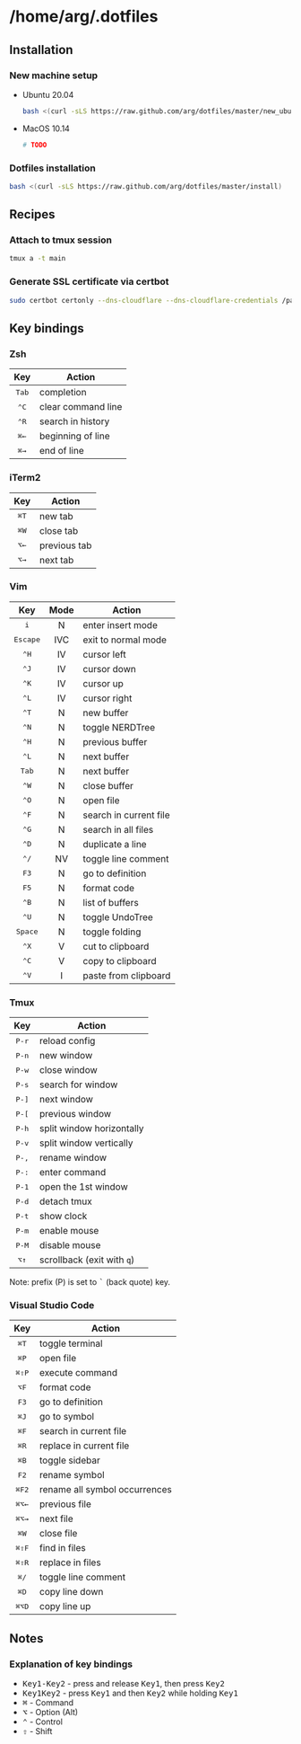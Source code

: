 # /home/arg/.dotfiles

## Installation

### New machine setup

* Ubuntu 20.04
  ```bash
  bash <(curl -sLS https://raw.github.com/arg/dotfiles/master/new_ubuntu)
  ```
* MacOS 10.14
  ```bash
  # TODO
  ```

### Dotfiles installation

```bash
bash <(curl -sLS https://raw.github.com/arg/dotfiles/master/install)
```

## Recipes

### Attach to tmux session

```bash
tmux a -t main
```

### Generate SSL certificate via certbot

```bash
sudo certbot certonly --dns-cloudflare --dns-cloudflare-credentials /path/to/credentials/file -d example.com,*.example.com --preferred-challenges dns-01
```

## Key bindings

### Zsh

| Key | Action                  |
|:---:|-------------------------|
|<kbd>Tab</kbd>| completion |
|<kbd>⌃C</kbd>| clear command line |
|<kbd>⌃R</kbd>| search in history |
|<kbd>⌘←</kbd>| beginning of line |
|<kbd>⌘→</kbd>| end of line |

### iTerm2

| Key | Action                  |
|:---:|-------------------------|
|<kbd>⌘T</kbd>| new tab |
|<kbd>⌘W</kbd>| close tab |
|<kbd>⌥←</kbd>| previous tab |
|<kbd>⌥→</kbd>| next tab |

### Vim

| Key | Mode | Action             |
|:---:|:----:|--------------------|
|<kbd>i</kbd>| N | enter insert mode |
|<kbd>Escape</kbd>| IVC | exit to normal mode |
|<kbd>⌃H</kbd>| IV | cursor left |
|<kbd>⌃J</kbd>| IV | cursor down |
|<kbd>⌃K</kbd>| IV | cursor up |
|<kbd>⌃L</kbd>| IV | cursor right |
|<kbd>⌃T</kbd>| N | new buffer |
|<kbd>⌃N</kbd>| N | toggle NERDTree |
|<kbd>⌃H</kbd>| N | previous buffer |
|<kbd>⌃L</kbd>| N | next buffer |
|<kbd>Tab</kbd>| N | next buffer |
|<kbd>⌃W</kbd>| N | close buffer |
|<kbd>⌃O</kbd>| N | open file |
|<kbd>⌃F</kbd>| N | search in current file |
|<kbd>⌃G</kbd>| N | search in all files |
|<kbd>⌃D</kbd>| N | duplicate a line |
|<kbd>⌃/</kbd>| NV | toggle line comment |
|<kbd>F3</kbd>| N | go to definition |
|<kbd>F5</kbd>| N | format code |
|<kbd>⌃B</kbd>| N | list of buffers |
|<kbd>⌃U</kbd>| N | toggle UndoTree |
|<kbd>Space</kbd>| N | toggle folding |
|<kbd>⌃X</kbd>| V | cut to clipboard |
|<kbd>⌃C</kbd>| V | copy to clipboard |
|<kbd>⌃V</kbd>| I | paste from clipboard |

### Tmux

| Key | Action                  |
|:---:|-------------------------|
|<kbd>P-r</kbd>| reload config |
|<kbd>P-n</kbd>| new window |
|<kbd>P-w</kbd>| close window |
|<kbd>P-s</kbd>| search for window |
|<kbd>P-]</kbd>| next window |
|<kbd>P-[</kbd>| previous window |
|<kbd>P-h</kbd>| split window horizontally |
|<kbd>P-v</kbd>| split window vertically |
|<kbd>P-,</kbd>| rename window |
|<kbd>P-:</kbd>| enter command |
|<kbd>P-1</kbd>| open the 1st window |
|<kbd>P-d</kbd>| detach tmux |
|<kbd>P-t</kbd>| show clock |
|<kbd>P-m</kbd>| enable mouse |
|<kbd>P-M</kbd>| disable mouse |
|<kbd>⌥↑</kbd>| scrollback (exit with `q`) |

Note: prefix (P) is set to <kbd>`</kbd> (back quote) key.

### Visual Studio Code

| Key | Action |
|:---:|-------------------------|
|<kbd>⌘T</kbd>| toggle terminal |
|<kbd>⌘P</kbd>| open file |
|<kbd>⌘⇧P</kbd>| execute command |
|<kbd>⌥F</kbd>| format code |
|<kbd>F3</kbd>| go to definition |
|<kbd>⌘J</kbd>| go to symbol |
|<kbd>⌘F</kbd>| search in current file |
|<kbd>⌘R</kbd>| replace in current file |
|<kbd>⌘B</kbd>| toggle sidebar |
|<kbd>F2</kbd>| rename symbol |
|<kbd>⌘F2</kbd>| rename all symbol occurrences |
|<kbd>⌘⌥←</kbd>| previous file |
|<kbd>⌘⌥→</kbd>| next file |
|<kbd>⌘W</kbd>| close file |
|<kbd>⌘⇧F</kbd>| find in files |
|<kbd>⌘⇧R</kbd>| replace in files |
|<kbd>⌘/</kbd>| toggle line comment |
|<kbd>⌘D</kbd>| copy line down |
|<kbd>⌘⌥D</kbd>| copy line up |

## Notes

### Explanation of key bindings

* <kbd>Key1-Key2</kbd> - press and release <kbd>Key1</kbd>, then press <kbd>Key2</kbd>
* <kbd>Key1Key2</kbd> - press <kbd>Key1</kbd> and then <kbd>Key2</kbd> while holding <kbd>Key1</kbd>
* <kbd>⌘</kbd> - Command
* <kbd>⌥</kbd> - Option (Alt)
* <kbd>⌃</kbd> - Control
* <kbd>⇧</kbd> - Shift

